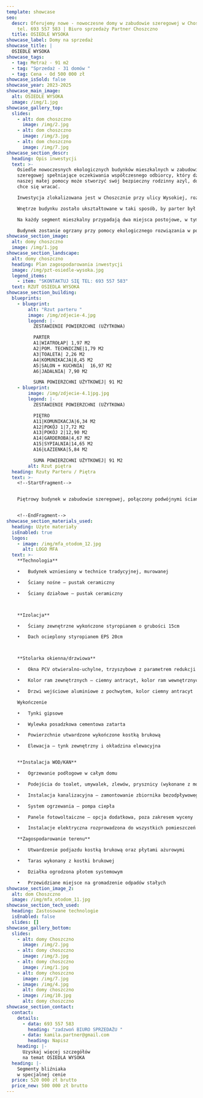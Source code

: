 ```yaml
---
template: showcase
seo:
  descr: Oferujemy nowe - nowoczesne domy w zabudowie szeregowej w Choszcznie  ☎
    tel. 693 557 583 | Biuro sprzedaży Partner Choszczno
  title: OSIEDLE WYSOKA
showcase_label: Domy na sprzedaż
showcase_title: |
  OSIEDLE WYSOKA
showcase_tags:
  - tag: Metraż - 91 m2
  - tag: "Sprzedaż - 31 domów "
  - tag: Cena - Od 500 000 zł
showcase_isSold: false
showcase_year: 2023-2025
showcase_main_image:
  alt: OSIEDLE WYSOKA
  image: /img/1.jpg
showcase_gallery_top:
  slides:
    - alt: dom choszczno
      image: /img/2.jpg
    - alt: dom choszczno
      image: /img/3.jpg
    - alt: dom choszczno
      image: /img/7.jpg
showcase_section_descr:
  heading: Opis inwestycji
  text: >-
    Osiedle nowoczesnych ekologicznych budynków mieszkalnych w zabudowie
    szeregowej spełniające oczekiwania współczesnego odbiorcy, który dzięki
    naszej małej pomocy może stworzyć swój bezpieczny rodzinny azyl, do którego
    chce się wracać.

    Inwestycja zlokalizowana jest w Choszcznie przy ulicy Wysokiej, rozpoczęcie budowy przewidziane jest na marzec **2023** roku, realizacja zostanie podzielona na 4 etapy. Działki zostaną wydzielone w granicach od **171** m2 aż do **438** m2. Komunikacja do każdego segmentu zostanie zapewniona dzięki drodze wewnętrznej łączącą się z drogą publiczną.

    Wnętrze budynku zostało ukształtowane w taki sposób, by parter był wspólną częścią dzienną, łączącą wszystkich członków rodziny, wraz z pomieszczeniami pomocniczymi -toaletą i pomieszczeniem techniczno-gospodarczym.  Na piętrze znajdują się **3** sypialnie, łazienka i garderoba, czyli przytulna strefa prywatna domowników. Wszystkie pomieszczenia składają się na łączną powierzchnie użytkową **91**m2. 

    Na każdy segment mieszkalny przypadają dwa miejsca postojowe, w tym jedno zadaszone. Przed budynkiem zostało przewidziane miejsce na gromadzenie odpadów stałych.

    Budynek zostanie ogrzany przy pomocy ekologicznego rozwiązania w postaci pompy ciepła, jako opcję dodatkową oferujemy Państwu umieszczenie paneli fotowoltaicznych wspinających pracę pompy na dachu. Do budynku zostaną doprowadzone media: prąd i woda, każdy budynek będzie posiadał odrębny zbiornik bezodpływowy na nieczystości ciekłe zlokalizowany pod wjazdem do budynku
showcase_section_image:
  alt: domy choszczno
  image: /img/1.jpg
showcase_section_landscape:
  alt: domy choszczno
  heading: Plan zagospodarowania inwestycji
  image: /img/pzt-osiedle-wysoka.jpg
  legend_items:
    - item: "SKONTAKTUJ SIĘ TEL: 693 557 583"
  text: RZUT OSIEDLA WYSOKA
showcase_section_building:
  blueprints:
    - blueprint:
        alt: "Rzut parteru "
        image: /img/zdjecie-4.jpg
        legend: |-
          ZESTAWIENIE POWIERZCHNI (UŻYTKOWA)

          PARTER
          A1|WIATROŁAP| 1,97 M2
          A2|POM. TECHNICZNE|1,79 M2
          A3|TOALETA| 2,26 M2
          A4|KOMUNIKACJA|8,45 M2
          A5|SALON + KUCHNIA|  16,97 M2
          A6|JADALNIA| 7,90 M2

          SUMA POWIERZCHNI UŻYTKOWEJ| 91 M2
    - blueprint:
        image: /img/zdjecie-4.1jpg.jpg
        legend: |-
          ZESTAWIENIE POWIERZCHNI (UŻYTKOWA)

          PIĘTRO
          A11|KOMUNIKACJA|6,34 M2
          A12|POKÓJ 1|7,72 M2
          A13|POKÓJ 2|12,90 M2
          A14|GARDEROBA|4,67 M2
          A15|SYPIALNIA|14,65 M2
          A16|ŁAZIENKA|5,84 M2

          SUMA POWIERZCHNI UŻYTKOWEJ| 91 M2
        alt: Rzut piętra
  heading: Rzuty Parteru / Piętra
  text: >-
    <!--StartFragment-->


    Piętrowy budynek w zabudowie szeregowej, połączony podwójnymi ścianami przeciwpożarowymi. Ściany oddzielenia pożarowego zdylatowane, z zachowaniem wszystkich standardów warunków technicznych, jakim powinny odpowiadać tego typu budynki. Dach płaski, a w samym domu zostały ściśle oddzielone strefy dzienne i sypialniane. Segmenty charakteryzują się przede wszystkim dużymi, dobrze doświetlonymi wnętrzami. 


    <!--EndFragment-->
showcase_section_materials_used:
  heading: Użyte materiały
  isEnabled: true
  logos:
    - image: /img/mfa_otodom_12.jpg
      alt: LOGO MFA
  text: >-
    **Technologia**

    •	Budynek wzniesiony w technice tradycyjnej, murowanej 

    •	Ściany nośne – pustak ceramiczny

    •	Ściany działowe – pustak ceramiczny 



    **Izolacja**

    •	Ściany zewnętrzne wykończone styropianem o grubości 15cm

    •	Dach ocieplony styropianem EPS 20cm



    **Stolarka okienna/drzwiowa**

    •	Okna PCV otwieralno-uchylne, trzyszybowe z parametrem redukcji hałasu

    •	Kolor ram zewnętrznych – ciemny antracyt, kolor ram wewnętrznych – biały

    •	Drzwi wejściowe aluminiowe z pochwytem, kolor ciemny antracyt

    Wykończenie

    •	Tynki gipsowe

    •	Wylewka posadzkowa cementowa zatarta

    •	Powierzchnie utwardzone wykończone kostką brukową

    •	Elewacja – tynk zewnętrzny i okładzina elewacyjna 


    **Instalacja WOD/KAN**

    •	Ogrzewanie podłogowe w całym domu

    •	Podejścia do toalet, umywalek, zlewów, prysznicy (wykonane z możliwością zamontowania odpływów liniowych)

    •	Instalacja kanalizacyjna – zamontowanie zbiornika bezodpływowego na nieczystości ciekłe pod wjazdem do budynku

    •	System ogrzewania – pompa ciepła

    •	Panele fotowoltaiczne – opcja dodatkowa, poza zakresem wyceny 

    •	Instalacje elektryczna rozprowadzona do wszystkich pomieszczeń

    **Zagospodarowanie terenu**

    •	Utwardzenie podjazdu kostką brukową oraz płytami ażurowymi

    •	Taras wykonany z kostki brukowej

    •	Działka ogrodzona płotem systemowym

    •	Przewidziane miejsce na gromadzenie odpadów stałych
showcase_section_image_2:
  alt: dom Choszczno
  image: /img/mfa_otodom_11.jpg
showcase_section_tech_used:
  heading: Zastosowane technologie
  isEnabled: false
  slides: []
showcase_gallery_bottom:
  slides:
    - alt: domy Choszczno
      image: /img/2.jpg
    - alt: domy choszczno
      image: /img/3.jpg
    - alt: domy choszczno
      image: /img/1.jpg
    - alt: domy choszczno
      image: /img/7.jpg
    - image: /img/4.jpg
      alt: domy choszczno
    - image: /img/10.jpg
      alt: domy choszczno
showcase_section_contact:
  contact:
    details:
      - data: 693 557 583
        heading: "zadzwoń BIURO SPRZEDAŻU "
      - data: kamila.partner@gmail.com
        heading: Napisz
    heading: |-
      Uzyskaj więcej szczegółów
      na temat OSIEDLA WYSOKA
  heading: |-
    Segmenty bliźniaka
    w specjalnej cenie
  price: 520 000 zł brutto
  price_new: 500 000 zł brutto
---
```

